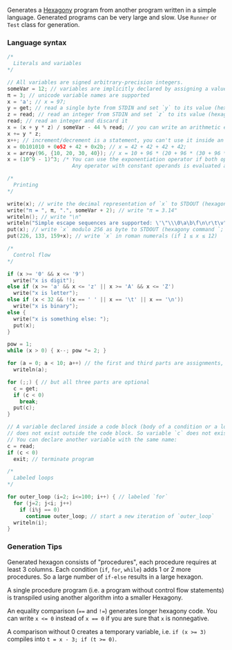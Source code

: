 Generates a [Hexagony](https://esolangs.org/wiki/Hexagony) program from another program written in a simple language.
Generated programs can be very large and slow.
Use `Runner` or `Test` class for generation.

### Language syntax

```c
/*
  Literals and variables
*/

// All variables are signed arbitrary-precision integers.
someVar = 12; // variables are implicitly declared by assigning a value to an unused identifier
π = 3; // unicode variable names are supported
x = 'a'; // x = 97;
y = get; // read a single byte from STDIN and set `y` to its value (hexagony command `,`)
z = read; // read an integer from STDIN and set `z` to its value (hexagony command `?`)
read; // read an integer and discard it
x = (x + y * z) / someVar - 44 % read; // you can write an arithmetic expression anywhere a number is expected
x += y * z;
x++; // increment/decrement is a statement, you can't use it inside an expression
x = 0b101010 + 0o52 + 42 + 0x2b; // x = 42 + 42 + 42 + 42;
x = array(96, {10, 20, 30, 40}); // x = 10 + 96 * (20 + 96 * (30 + 96 * 40));
x = (10^9 - 1)^3; /* You can use the exponentiation operator if both operands are constant expressions.
                     Any operator with constant operands is evaluated at compile time.*/

/*
  Printing
*/

write(x); // write the decimal representation of `x` to STDOUT (hexagony command `!`)
write("π = ", π, ".", someVar + 2); // write "π = 3.14"
writeln(); // write "\n"
writeln("Simple escape sequences are supported: \'\"\\\0\a\b\f\n\r\t\v");
put(x); // write `x` modulo 256 as byte to STDOUT (hexagony command `;`)
put(226, 133, 159+x); // write `x` in roman numerals (if 1 ≤ x ≤ 12)

/*
  Control flow
*/

if (x >= '0' && x <= '9')
  write("x is digit");
else if (x >= 'a' && x <= 'z' || x >= 'A' && x <= 'Z')
  write("x is letter");
else if (x < 32 && !(x == ' ' || x == '\t' || x == '\n'))
  write("x is binary");
else {
  write("x is something else: ");
  put(x);
}

pow = 1;
while (x > 0) { x--; pow *= 2; }

for (a = 0; a < 10; a++) // the first and third parts are assignments, the second part is condition
  writeln(a);

for (;;) { // but all three parts are optional
  c = get;
  if (c < 0)
    break;
  put(c);
}

// A variable declared inside a code block (body of a condition or a loop)
// does not exist outside the code block. So variable `c` does not exist here.
// You can declare another variable with the same name:
c = read;
if (c < 0)
  exit; // terminate program

/*
  Labeled loops
*/

for outer_loop (i=2; i<=100; i++) { // labeled `for`
  for (j=2; j<i; j++)
    if (i%j == 0)
      continue outer_loop; // start a new iteration of `outer_loop`
  writeln(i);
}
```

### Generation Tips

Generated hexagon consists of "procedures", each procedure requires at least 3 columns.
Each condition (`if`, `for`, `while`) adds 1 or 2 more procedures.
So a large number of `if-else` results in a large hexagon.

A single procedure program (i.e. a program without control flow statements)
is transpiled using another algorithm into a smaller Hexagony.

An equality comparison (`==` and `!=`) generates longer hexagony code.
You can write `x <= 0` instead of `x == 0` if you are sure that `x` is nonnegative.

A comparison without 0 creates a temporary variable,
i.e. `if (x >= 3)` compiles into `t = x - 3; if (t >= 0)`.
